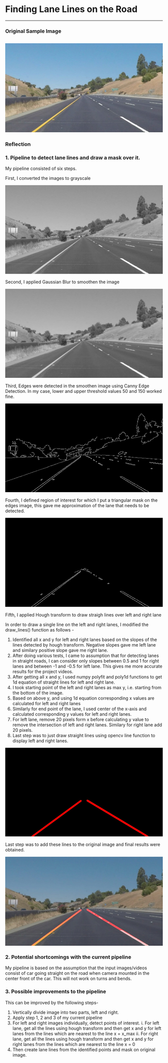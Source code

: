 # **Finding Lane Lines on the Road** 
---
[//]: # (Image References)

[image1]: ./test_images_output/gray.jpg "Grayscale"
[image2]: ./test_images_output/blur_gray.jpg "Gaussian Blur"
[image3]: ./test_images_output/edges.jpg "Canny Edge Detection"
[image4]: ./test_images_output/masked_edges.jpg "Region of interest"
[image5]: ./test_images_output/lines.jpg "Hough Transform"
[image6]: ./test_images_output/masked_image.jpg "Final Image"
[image7]: ./test_images/solidYellowCurve2.jpg "Original Image"

### Original Sample Image
![alt text][image7]
---

### Reflection

### 1. Pipeline to detect lane lines and draw a mask over it.

My pipeline consisted of six steps. 

First, I converted the images to grayscale

![alt text][image1]

Second, I applied Gaussian Blur to smoothen the image

![alt text][image2]

Third, Edges were detected in the smoothen image using Canny Edge Detection.
In my case, lower and upper threshold values 50 and 150 worked fine.

![alt text][image3]

Fourth, I defined region of interest for which I put a triangular mask on the edges image, this gave me approximation of the lane that needs to be detected.

![alt text][image4]

Fifth, I applied Hough transform to draw straigh lines over left and right lane

In order to draw a single line on the left and right lanes, I modified the draw_lines() function as follows -
1. Identified all x and y for left and right lanes based on the slopes of the lines detected by hough transform. Negative slopes gave me left lane and similary positive slope gave me right lane.
2. After doing various tests, I came to assumption that for detecting lanes in straight roads, I can consider only slopes between 0.5 and 1 for right lanes and between -1 and -0.5 for left lane. This gives me more accurate results for the project videos.
3. After getting all x and y, I used numpy polyfit and poly1d functions to get 1d equation of straight lines for left and right lane.
4. I took starting point of the left and right lanes as max y, i.e. starting from the bottom of the image.
5. Based on above y, and using 1d equation corresponding x values are calculated for left and right lanes
6. Similarly for end point of the lane, I used center of the x-axis and calculated corresponding y values for left and right lanes.
7. For left lane, remove 20 pixels form x before calculating y value to remove the intersection of left and right lanes. Similary for right lane add 20 pixels.
8. Last step was to just draw straight lines using opencv line function to display left and right lanes.

![alt text][image5]

Last step was to add these lines to the original image and final results were obtained.

![alt text][image6]



### 2. Potential shortcomings with the current pipeline

My pipeline is based on the assumption that the input images/videos consist of car going straight on the road when camera mounted in the center front of the car.
This will not work on turns and bends.

### 3. Possible improvements to the pipeline

This can be improved by the following steps-

1. Vertically divide image into two parts, left and right.
2. Apply step 1, 2 and 3 of my current pipeline
3. For left and right images individually, detect points of interest.
       i. For left lane, get all the lines using hough transform and then get x and y for left lanes from the lines which are nearest to the line x = x_max
       ii. For right lane, get all the lines using hough transform and then get x and y for right lanes from the lines which are nearest to the line x = 0
4. Then create lane lines from the identified points and mask on original image.

